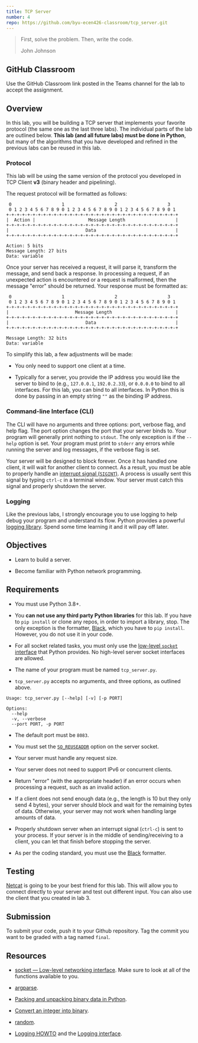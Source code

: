 ```yaml
---
title: TCP Server
number: 4
repo: https://github.com/byu-ecen426-classroom/tcp_server.git
---
```


> First, solve the problem. Then, write the code.
>
> John Johnson

## GitHub Classroom

Use the GitHub Classroom link posted in the Teams channel for the lab to accept the assignment.


## Overview

In this lab, you will be building a TCP server that implements your favorite protocol (the same one as the last three labs). The individual parts of the lab are outlined below. **This lab (and all future labs) must be done in Python**, but many of the algorithms that you have developed and refined in the previous labs can be reused in this lab.

### Protocol

This lab will be using the same version of the protocol you developed in TCP Client **v3** (binary header and pipelining).

The request protocol will be formatted as follows:

```
 0                   1                   2                   3
 0 1 2 3 4 5 6 7 8 9 0 1 2 3 4 5 6 7 8 9 0 1 2 3 4 5 6 7 8 9 0 1
+-+-+-+-+-+-+-+-+-+-+-+-+-+-+-+-+-+-+-+-+-+-+-+-+-+-+-+-+-+-+-+-+
|  Action |                    Message Length                   |
+-+-+-+-+-+-+-+-+-+-+-+-+-+-+-+-+-+-+-+-+-+-+-+-+-+-+-+-+-+-+-+-+
|                             Data                              |
+-+-+-+-+-+-+-+-+-+-+-+-+-+-+-+-+-+-+-+-+-+-+-+-+-+-+-+-+-+-+-+-+

Action: 5 bits
Message Length: 27 bits
Data: variable
```

Once your server has received a request, it will parse it, transform the message, and send back a response. In processing a request, if an unexpected action is encountered or a request is malformed, then the message "error" should be returned. Your response must be formatted as:

```
 0                   1                   2                   3
 0 1 2 3 4 5 6 7 8 9 0 1 2 3 4 5 6 7 8 9 0 1 2 3 4 5 6 7 8 9 0 1
+-+-+-+-+-+-+-+-+-+-+-+-+-+-+-+-+-+-+-+-+-+-+-+-+-+-+-+-+-+-+-+-+
|                         Message Length                        |
+-+-+-+-+-+-+-+-+-+-+-+-+-+-+-+-+-+-+-+-+-+-+-+-+-+-+-+-+-+-+-+-+
|                             Data                              |
+-+-+-+-+-+-+-+-+-+-+-+-+-+-+-+-+-+-+-+-+-+-+-+-+-+-+-+-+-+-+-+-+

Message Length: 32 bits
Data: variable
```

To simplify this lab, a few adjustments will be made:

- You only need to support one client at a time.

- Typically for a server, you provide the IP address you would like the server to bind to (e.g., `127.0.0.1`, `192.0.2.33`), or `0.0.0.0` to bind to all interfaces. For this lab, you can bind to all interfaces. In Python this is done by passing in an empty string `""` as the binding IP address.


### Command-line Interface (CLI)

The CLI will have no arguments and three options: port, verbose flag, and help flag. The port option changes the port that your server binds to. Your program will generally print nothing to `stdout`. The only exception is if the `--help` option is set. Your program must print to `stderr` any errors while running the server and log messages, if the verbose flag is set.

Your server will be designed to block forever. Once it has handled one client, it will wait for another client to connect. As a result, you must be able to properly handle an [interrupt signal (`SIGINT`)](https://en.wikipedia.org/wiki/Signal_(IPC)). A process is usually sent this signal by typing `ctrl-c` in a terminal window. Your server must catch this signal and properly shutdown the server.

### Logging

Like the previous labs, I strongly encourage you to use logging to help debug your program and understand its flow. Python provides a powerful [logging library](https://docs.python.org/3/howto/logging.html). Spend some time learning it and it will pay off later.


## Objectives

- Learn to build a server.

- Become familiar with Python network programming.


## Requirements

- You must use Python 3.8+.

- You **can not use any third party Python libraries** for this lab. If you have to `pip install` or clone any repos, in order to import a library, stop. The only exception is the formatter, [Black](https://github.com/psf/black), which you have to `pip install`. However, you do not use it in your code. 

- For all socket related tasks, you must only use the [low-level `socket` interface](https://docs.python.org/3/library/socket.html) that Python provides. No high-level server socket interfaces are allowed.

- The name of your program must be named `tcp_server.py`.

- `tcp_server.py` accepts no arguments, and three options, as outlined above.

```
Usage: tcp_server.py [--help] [-v] [-p PORT]

Options:
  --help
  -v, --verbose
  --port PORT, -p PORT
```

- The default port must be `8083`.

- You must set the [`SO_REUSEADDR`](https://man7.org/linux/man-pages/man7/socket.7.html) option on the server socket.

- Your server must handle any request size.

- Your server does not need to support IPv6 or concurrent clients.

- Return "error" (with the appropriate header) if an error occurs when processing a request, such as an invalid action.

- If a client does not send enough data (e.g., the length is 10 but they only send 4 bytes), your server should block and wait for the remaining bytes of data. Otherwise, your server may not work when handling large amounts of data.

- Properly shutdown server when an interrupt signal (`ctrl-c`) is sent to your process. If your server is in the middle of sending/receiving to a client, you can let that finish before stopping the server.

- As per the coding standard, you must use the [Black](https://github.com/psf/black) formatter.


## Testing

[Netcat](http://netcat.sourceforge.net) is going to be your best friend for this lab. This will allow you to connect directly to your server and test out different input. You can also use the client that you created in lab 3.


## Submission

To submit your code, push it to your Github repository. Tag the commit you want to be graded with a tag named `final`.


## Resources

- [socket — Low-level networking interface](https://docs.python.org/3/library/socket.html). Make sure to look at all of the functions available to you.

- [argparse](https://docs.python.org/3/library/argparse.html).

- [Packing and unpacking binary data in Python](https://docs.python.org/3/library/struct.html).

- [Convert an integer into binary](https://docs.python.org/3/library/stdtypes.html#int.to_bytes).

- [random](https://docs.python.org/3/library/random.html).

- [Logging HOWTO](https://docs.python.org/3/howto/logging.html) and the [Logging interface](https://docs.python.org/3/library/logging.html).
